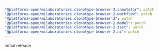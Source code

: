```yaml
---
"@platforma-open/milaboratories.clonotype-browser-2.annotator": patch
"@platforma-open/milaboratories.clonotype-browser-2.workflow": patch
"@platforma-open/milaboratories.clonotype-browser-2": patch
"@platforma-open/milaboratories.clonotype-browser-2.model": patch
"@platforma-open/milaboratories.clonotype-browser-2.test": patch
"@platforma-open/milaboratories.clonotype-browser-2.ui": patch
---
```


Initial release
